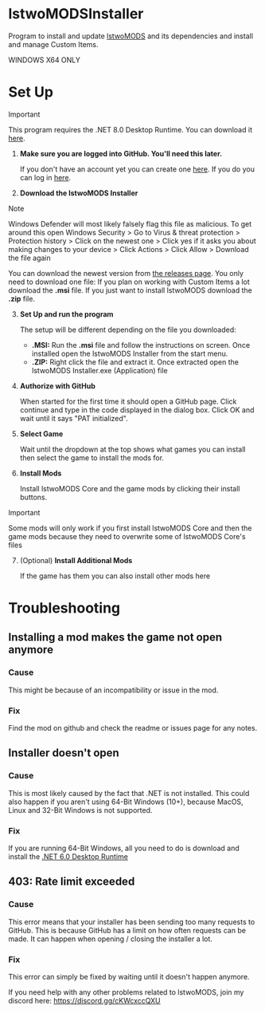 # lstwoMODSInstaller
Program to install and update [lstwoMODS](https://github.com/lstwo/lstwomods) and its dependencies and install and manage Custom Items.

WINDOWS X64 ONLY

# Set Up

> [!IMPORTANT]
> This program requires the .NET 8.0 Desktop Runtime. You can download it [here](https://dotnet.microsoft.com/en-us/download/dotnet/thank-you/runtime-desktop-8.0.14-windows-x64-installer).

1. **Make sure you are logged into GitHub. You'll need this later.**

   If you don't have an account yet you can create one [here](https://github.com/signup). If you do you can log in [here](https://github.com/login).
   
2. **Download the lstwoMODS Installer**
  
> [!NOTE]
> Windows Defender will most likely falsely flag this file as malicious.
> To get around this
> open Windows Security >
> Go to Virus & threat protection >
> Protection history >
> Click on the newest one >
> Click yes if it asks you about making changes to your device >
> Click Actions >
> Click Allow >
> Download the file again

   You can download the newest version from [the releases page](https://github.com/lstwoSTUDIOS/lstwoMODSInstaller/releases). You only need to download one file:
   If you plan on working with Custom Items a lot download the **.msi** file. If you just want to install lstwoMODS download the **.zip** file.

3. **Set Up and run the program**

   The setup will be different depending on the file you downloaded:
   - **.MSI:** Run the **.msi** file and follow the instructions on screen. Once installed open the lstwoMODS Installer from the start menu.
   - **.ZIP:** Right click the file and extract it. Once extracted open the lstwoMODS Installer.exe (Application) file

4. **Authorize with GitHub**

   When started for the first time it should open a GitHub page. Click continue and type in the code displayed in the dialog box. Click OK and wait until it says "PAT initialized".

5. **Select Game**

   Wait until the dropdown at the top shows what games you can install then select the game to install the mods for.

7. **Install Mods**

   Install lstwoMODS Core and the game mods by clicking their install buttons.

> [!IMPORTANT]
> Some mods will only work if you first install lstwoMODS Core and then the game mods because they need to overwrite some of lstwoMODS Core's files

7. (Optional) **Install Additional Mods**

   If the game has them you can also install other mods here

# Troubleshooting

## Installing a mod makes the game not open anymore

### Cause

This might be because of an incompatibility or issue in the mod.

### Fix

Find the mod on github and check the readme or issues page for any notes.

## Installer doesn't open

### Cause

This is most likely caused by the fact that .NET is not installed. This could also happen if you aren't using 64-Bit Windows (10+), because MacOS, Linux and 32-Bit Windows is not supported.

### Fix

If you are running 64-Bit Windows, all you need to do is download and install the [.NET 6.0 Desktop Runtime](https://dotnet.microsoft.com/en-us/download/dotnet/thank-you/runtime-desktop-6.0.36-windows-x64-installer)

## 403: Rate limit exceeded

### Cause

This error means that your installer has been sending too many requests to GitHub. This is because GitHub has a limit on how often requests can be made. It can happen when opening / closing the installer a lot.

### Fix

This error can simply be fixed by waiting until it doesn't happen anymore.



If you need help with any other problems related to lstwoMODS, join my discord here: https://discord.gg/cKWcxccQXU
